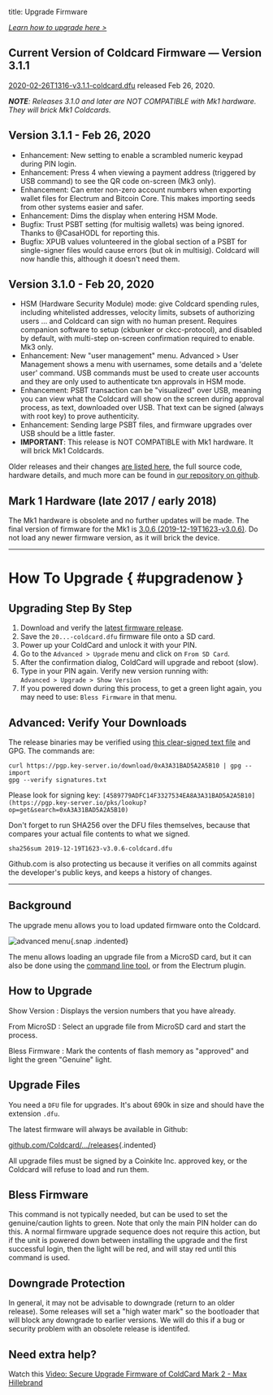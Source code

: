 title: Upgrade Firmware

<em><a href="#upgradenow" >Learn how to upgrade here ></a></em>

## Current Version of Coldcard Firmware &mdash; Version 3.1.1

[2020-02-26T1316-v3.1.1-coldcard.dfu](https://github.com/Coldcard/firmware/raw/master/releases/2020-02-26T1316-v3.1.1-coldcard.dfu) released Feb 26, 2020.

_**NOTE**: Releases 3.1.0 and later are NOT COMPATIBLE with Mk1 hardware. They will brick Mk1 Coldcards._

## Version 3.1.1 - Feb 26, 2020

- Enhancement: New setting to enable a scrambled numeric keypad during PIN login.
- Enhancement: Press 4 when viewing a payment address (triggered by USB command) to
  see the QR code on-screen (Mk3 only).
- Enhancement: Can enter non-zero account numbers when exporting wallet files for Electrum
  and Bitcoin Core. This makes importing seeds from other systems easier and safer.
- Enhancement: Dims the display when entering HSM Mode.
- Bugfix: Trust PSBT setting (for multisig wallets) was being ignored. Thanks to @CasaHODL
  for reporting this.
- Bugfix: XPUB values volunteered in the global section of a PSBT for single-signer files would
  cause errors (but ok in multisig). Coldcard will now handle this, although it doesn't need them.

## Version 3.1.0 - Feb 20, 2020

- HSM (Hardware Security Module) mode: give Coldcard spending rules, including whitelisted
  addresses, velocity limits, subsets of authorizing users ... and Coldcard can sign with
  no human present. Requires companion software to setup (ckbunker or ckcc-protocol),
  and disabled by default, with multi-step on-screen confirmation required to enable. Mk3 only.
- Enhancement: New "user management" menu. Advanced > User Management shows a menu
  with usernames, some details and a 'delete user' command. USB commands must be used to
  create user accounts and they are only used to authenticate txn approvals in HSM mode.
- Enhancement: PSBT transaction can be "visualized" over USB, meaning you can view what
  the Coldcard will show on the screen during approval process, as text, downloaded over USB.
  That text can be signed (always with root key) to prove authenticity.
- Enhancement: Sending large PSBT files, and firmware upgrades over USB should be a little faster.
- **IMPORTANT**: This release is NOT COMPATIBLE with Mk1 hardware. It will brick Mk1 Coldcards.

Older releases and their changes [are listed here](version-history),
the full source code, hardware details, and much more can be found
in [our repository on github](https://github.com/Coldcard/firmware/tree/master/releases).

## Mark 1 Hardware (late 2017 / early 2018)

The Mk1 hardware is obsolete and no further updates will be made. The final
version of firmware for the Mk1 is
[3.0.6 (2019-12-19T1623-v3.0.6)](https://github.com/Coldcard/firmware/raw/master/releases/2019-12-19T1623-v3.0.6-coldcard.dfu). Do not load any newer firmware version,
as it will brick the device.

---

# How To Upgrade { #upgradenow }

## Upgrading Step By Step

1. Download and verify the [latest firmware release](https://github.com/Coldcard/firmware/raw/master/releases).
2. Save the `20...-coldcard.dfu` firmware file onto a SD card.
4. Power up your ColdCard and unlock it with your PIN.
5. Go to the `Advanced > Upgrade` menu and click on `From SD Card`. 
6. After the confirmation dialog, ColdCard will upgrade and reboot (slow).
7. Type in your PIN again. Verify new version running with:<br>
   `Advanced > Upgrade > Show Version`
8. If you powered down during this process, to get a green light again,
   you may need to use: `Bless Firmware` in that menu.


## Advanced: Verify Your Downloads

The release binaries may be verified using
[this clear-signed text file](https://raw.githubusercontent.com/Coldcard/firmware/master/releases/signatures.txt)
and GPG. The commands are:

    curl https://pgp.key-server.io/download/0xA3A31BAD5A2A5B10 | gpg --import
    gpg --verify signatures.txt

Please look for signing key: `[4589779ADFC14F3327534EA8A3A31BAD5A2A5B10](https://pgp.key-server.io/pks/lookup?op=get&search=0xA3A31BAD5A2A5B10)`

Don't forget to run SHA256 over the DFU files themselves, because that compares
your actual file contents to what we signed.

    sha256sum 2019-12-19T1623-v3.0.6-coldcard.dfu

Github.com is also protecting us because it verifies on all commits
against the developer's public keys, and keeps a history of changes.


---

## Background

The upgrade menu allows you to load updated firmware onto the Coldcard.

![advanced menu](img/snap-upgrade.png){.snap .indented}

The menu allows loading an upgrade file from a MicroSD card, but it can 
also be done using the [command line tool](cli), or from the Electrum plugin.

## How to Upgrade

Show Version
: Displays the version numbers that you have already.

From MicroSD
: Select an upgrade file from MicroSD card and start the process.

Bless Firmware
: Mark the contents of flash memory as "approved" and light the green "Genuine" light.

## Upgrade Files

You need a `DFU` file for upgrades. It's about 690k in size and should have the
extension `.dfu`.

The latest firmware will always be available in Github:

[github.com/Coldcard/.../releases]({{RELEASES}}){.indented}

All upgrade files must be signed by a Coinkite Inc. approved key, or
the Coldcard will refuse to load and run them.

## Bless Firmware

This command is not typically needed, but can be used to set the
genuine/caution lights to green. Note that only the main PIN holder
can do this. A normal firmware upgrade sequence does not require
this action, but if the unit is powered down between installing the
upgrade and the first successful login, then the light will be red,
and will stay red until this command is used.

## Downgrade Protection

In general, it may not be advisable to downgrade (return to an older
release). Some releases will set a "high water mark" so the bootloader
that will block any downgrade to earlier versions. We will do this
if a bug or security problem with an obsolete release is identifed.

## Need extra help?

Watch this [Video: Secure Upgrade Firmware of ColdCard Mark 2 - Max Hillebrand](https://www.youtube.com/watch?v=JCZzugnfQPs)

